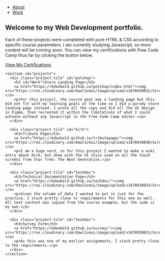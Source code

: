 <!DOCTYPE html>
<html lang="en">
  <head>
    <meta charset="UTF-8">
    <meta name="viewport" content="width=device-width, initial-scale=1.0">
    <title>Coding Portfolio</title>
    <link rel="stylesheet" href="styles.css">
  </head>
  <navbar id="navbar">
    <ul id="nav-buttons">
        <li>
          <a class="nav-link" href="#about">About</a></li>
          <li>
          <a class="nav-link" href="#work">Work</a>
        </li>
      </ul>
  </navbar>
  <body>
    <section id="welcome-section">
      <h1>Welcome to my Web Development portfolio.</h1>
      <p id="About">Each of these projects were completed with pure HTML & CSS according to specific course parameters. I am currently studying Javascript, so more content will be coming soon. You can view my certifications with Free Code Camp thus far by clicking the button below.</p>
     <div class="button">
        <a href="https://www.freecodecamp.org/certification/kdeobald/responsive-web-design" target="_blank" id="profile-link" >View My Certifications</a>
      </div>
    </section>

    <section id="projects">
      <div class="project-tile" id="petshop">
        <h3 id="Work">Store Landing Page</h3>
        <a href="https://kdeobald.github.io/petshop/index.html"><img src="https://res.cloudinary.com/dawl1cmui/image/upload/v1678930031/Screenshots%20For%20Portfolio/Thumbnail_0000_ProductLandingPageScreenshot_rclujd.jpg"></a>
        <p>For this project, the course goal was a landing page but this did not fit with my learning goals at the time so I did a parody store landing page instead. I wrote all the copy and did all the UI design in Figma, then recreated it within the limitations of what I could achieve without any Javascript in the Free Code Camp editor.</p>
      </div>

      <div class="project-tile" id="kirk">
        <h3>Tribute Page</h3>
        <a href="https://kdeobald.github.io/tributepage/"><img src="https://res.cloudinary.com/dawl1cmui/image/upload/v1678930030/Screenshots%20For%20Portfolio/Thumbnail_0003_kirk1_r28zun.jpg"></a>
        <p>I am a huge nerd, so for this project I wanted to make a wiki entry about Kirk, but done with the UI style used on all the touch screens from Star Trek: The Next Generation.</p>
      </div>

      <div class="project-tile" id="techdoc">
        <h3>Technical Documentation Page</h3>
        <a href="https://kdeobald.github.io/techdoc/"><img src="https://res.cloudinary.com/dawl1cmui/image/upload/v1678930033/Screenshots%20For%20Portfolio/Thumbnail_0001_technicaldocscreenshot_ebg7xu.jpg"></a>
        <p>Given the volume of data I wanted to put in just for the practice, I stuck pretty close to requirements for this one as well. All text content was copied from the course example, but the code is my own.</p>
      </div>

      <div class="project-tile" id="techdoc">
        <h3>Survey Form</h3>
        <a href="https://kdeobald.github.io/survey/"><img src="https://res.cloudinary.com/dawl1cmui/image/upload/v1678930031/Screenshots%20For%20Portfolio/Thumbnail_0002_FormScreenshot_dwrxos.jpg"></a>
        <p>As this was one of my earlier assignments, I stuck pretty close to the requirements.</p>
      </div>
    </section>
  </body>
</html>

